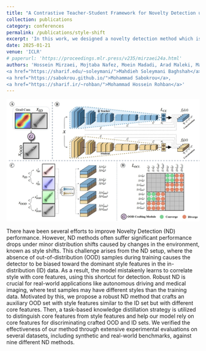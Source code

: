 ```yaml
---
title: "A Contrastive Teacher-Student Framework for Novelty Detection under Style Shifts (Submitted to ICLR 2025)"
collection: publications
category: conferences
permalink: /publications/style-shift
excerpt: 'In this work, we designed a novelty detection method which is robust to style shifts in the data distribution. By distinguishing between core features and style features and using a teacher-student scheme, we were able to achieve state-of-the-art results on various dataset pairs.'
date: 2025-01-21
venue: 'ICLR'
# paperurl: 'https://proceedings.mlr.press/v235/mirzaei24a.html'
authors: 'Hossein Mirzaei, Mojtaba Nafez, Moein Madadi, Arad Maleki, Mahdi Hajialilue, Zeinab Sadat Taghavi, Sepehr Rezaee, <strong>Ali Ansari</strong>, Bahar Dibaei Nia, Kian Shamsaie, Mohammadreza Salehi, Jafar Habibi, Mackenzie W Mathis,
<a href="https://sharif.edu/~soleymani/">Mahdieh Soleymani Baghshah</a>,
<a href="https://sabokrou.github.io/">Mohammad Sabokrou</a>,
<a href="https://sharif.ir/~rohban/">Mohammad Hossein Rohban</a>'
---
```


![Main figure of the paper](../images/style_shift_figure.jpg)

There have been several efforts to improve Novelty Detection (ND) performance. However, ND methods often suffer significant performance drops under minor distribution shifts caused by changes in the environment, known as style shifts. This challenge arises from the ND setup, where the absence of out-of-distribution (OOD) samples during training causes the detector to be biased toward the dominant style features in the in-distribution (ID) data. As a result, the model mistakenly learns to correlate style with core features, using this shortcut for detection. Robust ND is crucial for real-world applications like autonomous driving and medical imaging, where test samples may have different styles than the training data. Motivated by this, we propose a robust ND method that crafts an auxiliary OOD set with style features similar to the ID set but with different core features. Then, a task-based knowledge distillation strategy is utilized to distinguish core features from style features and help our model rely on core features for discriminating crafted OOD and ID sets. We verified the effectiveness of our method through extensive experimental evaluations on several datasets, including synthetic and real-world benchmarks, against nine different ND methods.